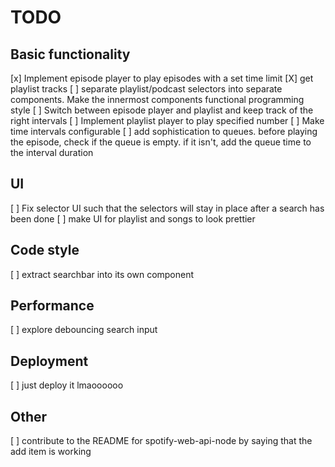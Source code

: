 # TODO

## Basic functionality

[x] Implement episode player to play episodes with a set time limit
[X] get playlist tracks
[ ] separate playlist/podcast selectors into separate components. Make the innermost components functional programming style
[ ] Switch between episode player and playlist and keep track of the right intervals
[ ] Implement playlist player to play specified number
[ ] Make time intervals configurable
[ ] add sophistication to queues. before playing the episode, check if the queue is empty. if it isn't, add the queue time to the interval duration

## UI

[ ] Fix selector UI such that the selectors will stay in place after a search has been done
[ ] make UI for playlist and songs to look prettier

## Code style

[ ] extract searchbar into its own component

## Performance

[ ] explore debouncing search input

## Deployment

[ ] just deploy it lmaoooooo

## Other

[ ] contribute to the README for spotify-web-api-node by saying that the add item is working
